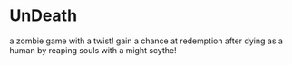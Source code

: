 # UnDeath
a zombie game with a twist! gain a chance at redemption after dying as a human by reaping souls with a might scythe!
